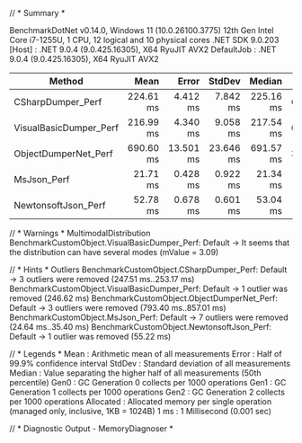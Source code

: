 // * Summary *

BenchmarkDotNet v0.14.0, Windows 11 (10.0.26100.3775)
12th Gen Intel Core i7-1255U, 1 CPU, 12 logical and 10 physical cores
.NET SDK 9.0.203
  [Host]     : .NET 9.0.4 (9.0.425.16305), X64 RyuJIT AVX2
  DefaultJob : .NET 9.0.4 (9.0.425.16305), X64 RyuJIT AVX2


| Method                 | Mean      | Error     | StdDev    | Median    | Gen0       | Gen1      | Gen2      | Allocated |
|----------------------- |----------:|----------:|----------:|----------:|-----------:|----------:|----------:|----------:|
| CSharpDumper_Perf      | 224.61 ms |  4.412 ms |  7.842 ms | 225.16 ms | 65000.0000 | 8000.0000 | 1000.0000 |  422.3 MB |
| VisualBasicDumper_Perf | 216.99 ms |  4.340 ms |  9.058 ms | 217.54 ms | 65000.0000 | 7000.0000 | 1000.0000 | 422.39 MB |
| ObjectDumperNet_Perf   | 690.60 ms | 13.501 ms | 23.646 ms | 691.57 ms | 33000.0000 | 7000.0000 | 1000.0000 | 226.74 MB |
| MsJson_Perf            |  21.71 ms |  0.428 ms |  0.922 ms |  21.34 ms |   312.5000 |  312.5000 |  312.5000 |   26.7 MB |
| NewtonsoftJson_Perf    |  52.78 ms |  0.678 ms |  0.601 ms |  53.04 ms |  6555.5556 | 3888.8889 | 1222.2222 |  58.94 MB |

// * Warnings *
MultimodalDistribution
  BenchmarkCustomObject.VisualBasicDumper_Perf: Default -> It seems that the distribution can have several modes (mValue = 3.09)

// * Hints *
Outliers
  BenchmarkCustomObject.CSharpDumper_Perf: Default      -> 3 outliers were removed (247.51 ms..253.17 ms)
  BenchmarkCustomObject.VisualBasicDumper_Perf: Default -> 1 outlier  was  removed (246.62 ms)
  BenchmarkCustomObject.ObjectDumperNet_Perf: Default   -> 3 outliers were removed (793.40 ms..857.01 ms)
  BenchmarkCustomObject.MsJson_Perf: Default            -> 7 outliers were removed (24.64 ms..35.40 ms)
  BenchmarkCustomObject.NewtonsoftJson_Perf: Default    -> 1 outlier  was  removed (55.22 ms)

// * Legends *
  Mean      : Arithmetic mean of all measurements
  Error     : Half of 99.9% confidence interval
  StdDev    : Standard deviation of all measurements
  Median    : Value separating the higher half of all measurements (50th percentile)
  Gen0      : GC Generation 0 collects per 1000 operations
  Gen1      : GC Generation 1 collects per 1000 operations
  Gen2      : GC Generation 2 collects per 1000 operations
  Allocated : Allocated memory per single operation (managed only, inclusive, 1KB = 1024B)
  1 ms      : 1 Millisecond (0.001 sec)

// * Diagnostic Output - MemoryDiagnoser *